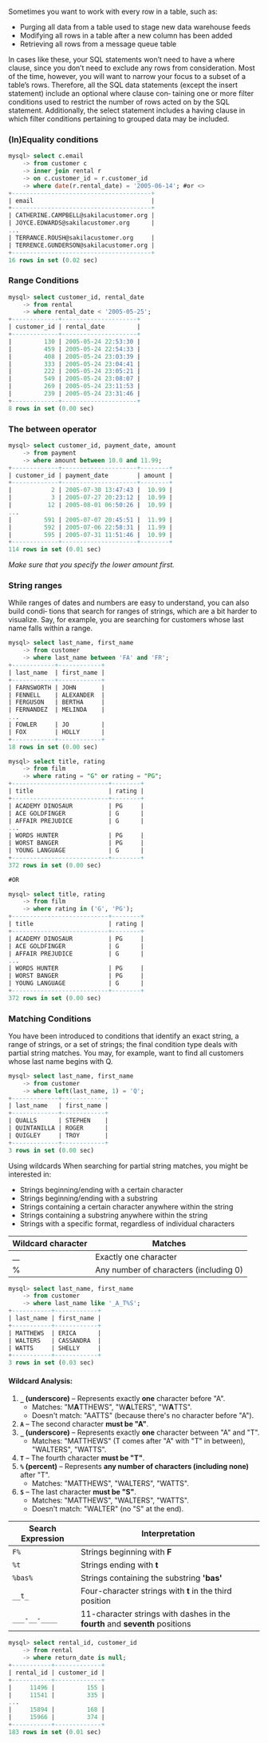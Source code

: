 Sometimes you want to work with every row in a table, such as:
- Purging all data from a table used to stage new data warehouse feeds 
- Modifying all rows in a table after a new column has been added
- Retrieving all rows from a message queue table

In cases like these, your SQL statements won’t need to have a where clause, since you don’t need to exclude any rows from consideration. Most of the time, however, you will want to narrow your focus to a subset of a table’s rows. Therefore, all the SQL data statements (except the insert statement) include an optional where clause con‐ taining one or more filter conditions used to restrict the number of rows acted on by the SQL statement. Additionally, the select statement includes a having clause in which filter conditions pertaining to grouped data may be included.


### (In)Equality conditions
```sql
mysql> select c.email
    -> from customer c
    -> inner join rental r
    -> on c.customer_id = r.customer_id
    -> where date(r.rental_date) = '2005-06-14'; #or <>  
+---------------------------------------+
| email                                 |
+---------------------------------------+
| CATHERINE.CAMPBELL@sakilacustomer.org |
| JOYCE.EDWARDS@sakilacustomer.org      |
...
| TERRANCE.ROUSH@sakilacustomer.org     |
| TERRENCE.GUNDERSON@sakilacustomer.org |
+---------------------------------------+
16 rows in set (0.02 sec)
```


### Range Conditions
```sql
mysql> select customer_id, rental_date
    -> from rental
    -> where rental_date < '2005-05-25';
+-------------+---------------------+
| customer_id | rental_date         |
+-------------+---------------------+
|         130 | 2005-05-24 22:53:30 |
|         459 | 2005-05-24 22:54:33 |
|         408 | 2005-05-24 23:03:39 |
|         333 | 2005-05-24 23:04:41 |
|         222 | 2005-05-24 23:05:21 |
|         549 | 2005-05-24 23:08:07 |
|         269 | 2005-05-24 23:11:53 |
|         239 | 2005-05-24 23:31:46 |
+-------------+---------------------+
8 rows in set (0.00 sec)
```


### The between operator
```sql
mysql> select customer_id, payment_date, amount
    -> from payment
    -> where amount between 10.0 and 11.99;
+-------------+---------------------+--------+
| customer_id | payment_date        | amount |
+-------------+---------------------+--------+
|           2 | 2005-07-30 13:47:43 |  10.99 |
|           3 | 2005-07-27 20:23:12 |  10.99 |
|          12 | 2005-08-01 06:50:26 |  10.99 |
...
|         591 | 2005-07-07 20:45:51 |  11.99 |
|         592 | 2005-07-06 22:58:31 |  11.99 |
|         595 | 2005-07-31 11:51:46 |  10.99 |
+-------------+---------------------+--------+
114 rows in set (0.01 sec)
```
_Make sure that you specify the lower amount first._

### String ranges
While ranges of dates and numbers are easy to understand, you can also build condi‐ tions that search for ranges of strings, which are a bit harder to visualize. Say, for example, you are searching for customers whose last name falls within a range.
```sql
mysql> select last_name, first_name
    -> from customer
    -> where last_name between 'FA' and 'FR';
+------------+------------+
| last_name  | first_name |
+------------+------------+
| FARNSWORTH | JOHN       |
| FENNELL    | ALEXANDER  |
| FERGUSON   | BERTHA     |
| FERNANDEZ  | MELINDA    |
...
| FOWLER     | JO         |
| FOX        | HOLLY      |
+------------+------------+
18 rows in set (0.00 sec)
```


```sql
mysql> select title, rating
    -> from film
    -> where rating = "G" or rating = "PG";
+---------------------------+--------+
| title                     | rating |
+---------------------------+--------+
| ACADEMY DINOSAUR          | PG     |
| ACE GOLDFINGER            | G      |
| AFFAIR PREJUDICE          | G      |
...
| WORDS HUNTER              | PG     |
| WORST BANGER              | PG     |
| YOUNG LANGUAGE            | G      |
+---------------------------+--------+
372 rows in set (0.00 sec)

#OR 

mysql> select title, rating
    -> from film
    -> where rating in ('G', 'PG');
+---------------------------+--------+
| title                     | rating |
+---------------------------+--------+
| ACADEMY DINOSAUR          | PG     |
| ACE GOLDFINGER            | G      |
| AFFAIR PREJUDICE          | G      |
...
| WORDS HUNTER              | PG     |
| WORST BANGER              | PG     |
| YOUNG LANGUAGE            | G      |
+---------------------------+--------+
372 rows in set (0.00 sec)
```


### Matching Conditions
You have been introduced to conditions that identify an exact string, a range of strings, or a set of strings; the final condition type deals with partial string matches. You may, for example, want to find all customers whose last name begins with Q.
```sql
mysql> select last_name, first_name
    -> from customer
    -> where left(last_name, 1) = 'Q';
+-------------+------------+
| last_name   | first_name |
+-------------+------------+
| QUALLS      | STEPHEN    |
| QUINTANILLA | ROGER      |
| QUIGLEY     | TROY       |
+-------------+------------+
3 rows in set (0.00 sec)
```


Using wildcards When searching for partial string matches, you might be interested in: 
- Strings beginning/ending with a certain character 
- Strings beginning/ending with a substring 
- Strings containing a certain character anywhere within the string 
- Strings containing a substring anywhere within the string 
- Strings with a specific format, regardless of individual characters


| Wildcard character | Matches                                |
| ------------------ | -------------------------------------- |
| __                 | Exactly one character                  |
| %                  | Any number of characters (including 0) |

```sql
mysql> select last_name, first_name
    -> from customer
    -> where last_name like '_A_T%S';
+-----------+------------+
| last_name | first_name |
+-----------+------------+
| MATTHEWS  | ERICA      |
| WALTERS   | CASSANDRA  |
| WATTS     | SHELLY     |
+-----------+------------+
3 rows in set (0.03 sec)
```
#### **Wildcard Analysis:**
1. **`_` (underscore)** – Represents exactly **one** character before "A".
    - Matches: "M**A**TTHEWS", "W**A**LTERS", "W**A**TTS".
    - Doesn't match: "AATTS" (because there's no character before "A").
2. **`A`** – The second character **must be "A"**.
3. **`_` (underscore)** – Represents exactly **one** character between "A" and "T".
    - Matches: "MATTHEWS" (T comes after "A" with "T" in between), "WALTERS", "WATTS".
4. **`T`** – The fourth character **must be "T"**.
5. **`%` (percent)** – Represents **any number of characters (including none)** after "T".
    - Matches: "MATTHEWS", "WALTERS", "WATTS".
6. **`S`** – The last character **must be "S"**.
    - Matches: "MATTHEWS", "WALTERS", "WATTS".
    - Doesn't match: "WALTER" (no "S" at the end).


| Search Expression  | Interpretation |
|--------------------|---------------|
| `F%`              | Strings beginning with **F** |
| `%t`              | Strings ending with **t** |
| `%bas%`           | Strings containing the substring **'bas'** |
| `__t_`            | Four-character strings with **t** in the third position |
| `___-__-____`     | 11-character strings with dashes in the **fourth** and **seventh** positions |

```sql
mysql> select rental_id, customer_id
    -> from rental
    -> where return_date is null;
+-----------+-------------+
| rental_id | customer_id |
+-----------+-------------+
|     11496 |         155 |
|     11541 |         335 |
...
|     15894 |         168 |
|     15966 |         374 |
+-----------+-------------+
183 rows in set (0.01 sec)
```

